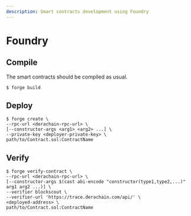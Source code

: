 ```yaml
---
description: Smart contracts development using Foundry
---
```


# Foundry

## Compile

The smart contracts should be compiled as usual.

```
$ forge build
```

## Deploy

```
$ forge create \
--rpc-url <derachain-rpc-url> \
[--constructor-args <arg1> <arg2> ...] \
--private-key <deployer-private-key> \
path/to/Contract.sol:ContractName
```

## Verify

```
$ forge verify-contract \
--rpc-url <derachain-rpc-url> \
[--constructor-args $(cast abi-encode "constructor(type1,type2,...)" arg1 arg2 ...)] \
--verifier blockscout \
--verifier-url 'https://trace.derachain.com/api/' \
<deployed-address> \
path/to/Contract.sol:ContractName
```
